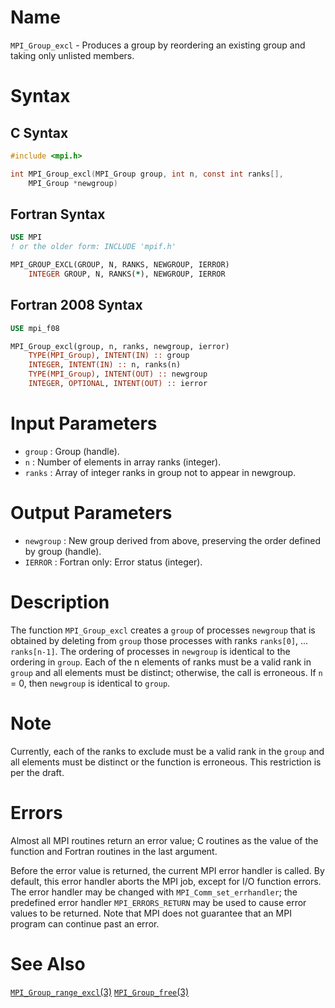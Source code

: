 # Name

`MPI_Group_excl` - Produces a group by reordering an existing group
and taking only unlisted members.

# Syntax

## C Syntax

```c
#include <mpi.h>

int MPI_Group_excl(MPI_Group group, int n, const int ranks[],
	MPI_Group *newgroup)
```

## Fortran Syntax

```fortran
USE MPI
! or the older form: INCLUDE 'mpif.h'

MPI_GROUP_EXCL(GROUP, N, RANKS, NEWGROUP, IERROR)
    INTEGER	GROUP, N, RANKS(*), NEWGROUP, IERROR
```

## Fortran 2008 Syntax

```fortran
USE mpi_f08

MPI_Group_excl(group, n, ranks, newgroup, ierror)
    TYPE(MPI_Group), INTENT(IN) :: group
    INTEGER, INTENT(IN) :: n, ranks(n)
    TYPE(MPI_Group), INTENT(OUT) :: newgroup
    INTEGER, OPTIONAL, INTENT(OUT) :: ierror
```

# Input Parameters

* `group` : Group (handle).
* `n` : Number of elements in array ranks (integer).
* `ranks` : Array of integer ranks in group not to appear in newgroup.

# Output Parameters

* `newgroup` : New group derived from above, preserving the order defined by group
(handle).
* `IERROR` : Fortran only: Error status (integer).

# Description

The function `MPI_Group_excl` creates a `group` of processes `newgroup` that
is obtained by deleting from `group` those processes with ranks
`ranks[0]`, ... `ranks[n-1]`. The ordering of processes in `newgroup` is
identical to the ordering in `group`. Each of the n elements of ranks must
be a valid rank in `group` and all elements must be distinct; otherwise,
the call is erroneous. If `n` = 0, then `newgroup` is identical to `group`.

# Note

Currently, each of the ranks to exclude must be a valid rank in the
`group` and all elements must be distinct or the function is erroneous.
This restriction is per the draft.

# Errors

Almost all MPI routines return an error value; C routines as the value
of the function and Fortran routines in the last argument.

Before the error value is returned, the current MPI error handler is
called. By default, this error handler aborts the MPI job, except for
I/O function errors. The error handler may be changed with
`MPI_Comm_set_errhandler`; the predefined error handler `MPI_ERRORS_RETURN`
may be used to cause error values to be returned. Note that MPI does not
guarantee that an MPI program can continue past an error.

# See Also

[`MPI_Group_range_excl`(3)](MPI_Group_range_excl.html)
[`MPI_Group_free`(3)](MPI_Group_free.html)
